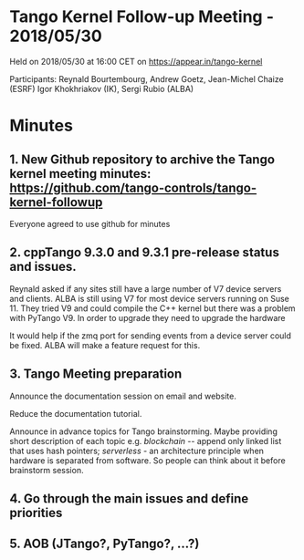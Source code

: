 # Tango Kernel Follow-up Meeting - 2018/05/30

Held on 2018/05/30 at 16:00 CET on https://appear.in/tango-kernel

Participants: Reynald Bourtembourg, Andrew Goetz, Jean-Michel Chaize (ESRF)
              Igor Khokhriakov (IK), Sergi Rubio (ALBA)

# Minutes
## 1. New Github repository to archive the Tango kernel meeting minutes: https://github.com/tango-controls/tango-kernel-followup

Everyone agreed to use github for minutes

## 2. cppTango 9.3.0 and 9.3.1 pre-release status and issues.

Reynald asked if any sites still have a large number of V7 device servers and clients. ALBA is still using V7 for most device servers running on Suse 11. They tried V9 and could compile the C++ kernel but there was a problem with PyTango V9. In order to upgrade they need to upgrade the hardware

It would help if the zmq port for sending events from a device server could be fixed. ALBA will make a feature request for this.

## 3. Tango Meeting preparation

Announce the documentation session on email and website.

Reduce the documentation tutorial.

Announce in advance topics for Tango brainstorming. Maybe providing short description of each topic e.g. *blockchain* -- append only linked list that uses hash pointers; *serverless* - an architecture principle when hardware is separated from software. So people can think about it before brainstorm session.

## 4. Go through the main issues and define priorities
## 5. AOB (JTango?, PyTango?, ...?)

